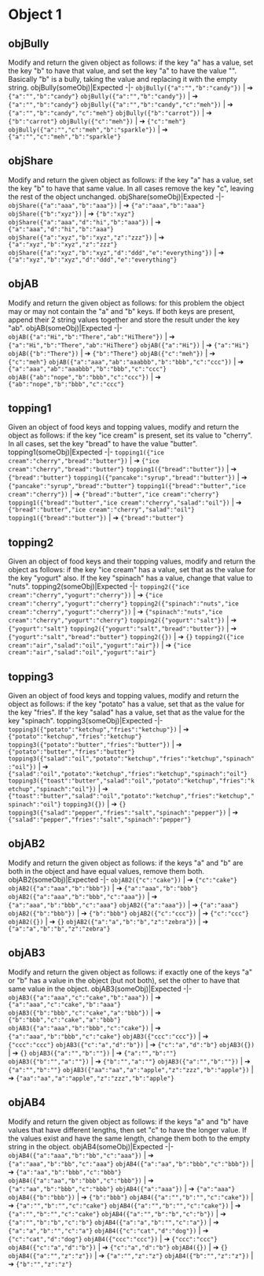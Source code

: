 # Object 1
## objBully
Modify and return the given object as follows: if the key "a" has a value, set the key "b" to have that value, and set the key "a" to have the value "". Basically "b" is a bully, taking the value and replacing it with the empty string.
objBully(someObj)|Expected
-|-
`objBully({"a":"","b":"candy"})` | &#10132; `{"a":"","b":"candy"}`
`objBully({"a":"","b":"candy"})` | &#10132; `{"a":"","b":"candy"}`
`objBully({"a":"","b":"candy","c":"meh"})` | &#10132; `{"a":"","b":"candy","c":"meh"}`
`objBully({"b":"carrot"})` | &#10132; `{"b":"carrot"}`
`objBully({"c":"meh"})` | &#10132; `{"c":"meh"}`
`objBully({"a":"","c":"meh","b":"sparkle"})` | &#10132; `{"a":"","c":"meh","b":"sparkle"}`
## objShare
Modify and return the given object as follows: if the key "a" has a value, set the key "b" to have that same value. In all cases remove the key "c", leaving the rest of the object unchanged.
objShare(someObj)|Expected
-|-
`objShare({"a":"aaa","b":"aaa"})` | &#10132; `{"a":"aaa","b":"aaa"}`
`objShare({"b":"xyz"})` | &#10132; `{"b":"xyz"}`
`objShare({"a":"aaa","d":"hi","b":"aaa"})` | &#10132; `{"a":"aaa","d":"hi","b":"aaa"}`
`objShare({"a":"xyz","b":"xyz","z":"zzz"})` | &#10132; `{"a":"xyz","b":"xyz","z":"zzz"}`
`objShare({"a":"xyz","b":"xyz","d":"ddd","e":"everything"})` | &#10132; `{"a":"xyz","b":"xyz","d":"ddd","e":"everything"}`
## objAB
Modify and return the given object as follows: for this problem the object may or may not contain the "a" and "b" keys. If both keys are present, append their 2 string values together and store the result under the key "ab".
objAB(someObj)|Expected
-|-
`objAB({"a":"Hi","b":"There","ab":"HiThere"})` | &#10132; `{"a":"Hi","b":"There","ab":"HiThere"}`
`objAB({"a":"Hi"})` | &#10132; `{"a":"Hi"}`
`objAB({"b":"There"})` | &#10132; `{"b":"There"}`
`objAB({"c":"meh"})` | &#10132; `{"c":"meh"}`
`objAB({"a":"aaa","ab":"aaabbb","b":"bbb","c":"ccc"})` | &#10132; `{"a":"aaa","ab":"aaabbb","b":"bbb","c":"ccc"}`
`objAB({"ab":"nope","b":"bbb","c":"ccc"})` | &#10132; `{"ab":"nope","b":"bbb","c":"ccc"}`
## topping1
Given an object of food keys and topping values, modify and return the object as follows: if the key "ice cream" is present, set its value to "cherry". In all cases, set the key "bread" to have the value "butter".
topping1(someObj)|Expected
-|-
`topping1({"ice cream":"cherry","bread":"butter"})` | &#10132; `{"ice cream":"cherry","bread":"butter"}`
`topping1({"bread":"butter"})` | &#10132; `{"bread":"butter"}`
`topping1({"pancake":"syrup","bread":"butter"})` | &#10132; `{"pancake":"syrup","bread":"butter"}`
`topping1({"bread":"butter","ice cream":"cherry"})` | &#10132; `{"bread":"butter","ice cream":"cherry"}`
`topping1({"bread":"butter","ice cream":"cherry","salad":"oil"})` | &#10132; `{"bread":"butter","ice cream":"cherry","salad":"oil"}`
`topping1({"bread":"butter"})` | &#10132; `{"bread":"butter"}`
## topping2
Given an object of food keys and their topping values, modify and return the object as follows: if the key "ice cream" has a value, set that as the value for the key "yogurt" also. If the key "spinach" has a value, change that value to "nuts".
topping2(someObj)|Expected
-|-
`topping2({"ice cream":"cherry","yogurt":"cherry"})` | &#10132; `{"ice cream":"cherry","yogurt":"cherry"}`
`topping2({"spinach":"nuts","ice cream":"cherry","yogurt":"cherry"})` | &#10132; `{"spinach":"nuts","ice cream":"cherry","yogurt":"cherry"}`
`topping2({"yogurt":"salt"})` | &#10132; `{"yogurt":"salt"}`
`topping2({"yogurt":"salt","bread":"butter"})` | &#10132; `{"yogurt":"salt","bread":"butter"}`
`topping2({})` | &#10132; `{}`
`topping2({"ice cream":"air","salad":"oil","yogurt":"air"})` | &#10132; `{"ice cream":"air","salad":"oil","yogurt":"air"}`
## topping3
Given an object of food keys and topping values, modify and return the object as follows: if the key "potato" has a value, set that as the value for the key "fries". If the key "salad" has a value, set that as the value for the key "spinach".
topping3(someObj)|Expected
-|-
`topping3({"potato":"ketchup","fries":"ketchup"})` | &#10132; `{"potato":"ketchup","fries":"ketchup"}`
`topping3({"potato":"butter","fries":"butter"})` | &#10132; `{"potato":"butter","fries":"butter"}`
`topping3({"salad":"oil","potato":"ketchup","fries":"ketchup","spinach":"oil"})` | &#10132; `{"salad":"oil","potato":"ketchup","fries":"ketchup","spinach":"oil"}`
`topping3({"toast":"butter","salad":"oil","potato":"ketchup","fries":"ketchup","spinach":"oil"})` | &#10132; `{"toast":"butter","salad":"oil","potato":"ketchup","fries":"ketchup","spinach":"oil"}`
`topping3({})` | &#10132; `{}`
`topping3({"salad":"pepper","fries":"salt","spinach":"pepper"})` | &#10132; `{"salad":"pepper","fries":"salt","spinach":"pepper"}`
## objAB2
Modify and return the given object as follows: if the keys "a" and "b" are both in the object and have equal values, remove them both.
objAB2(someObj)|Expected
-|-
`objAB2({"c":"cake"})` | &#10132; `{"c":"cake"}`
`objAB2({"a":"aaa","b":"bbb"})` | &#10132; `{"a":"aaa","b":"bbb"}`
`objAB2({"a":"aaa","b":"bbb","c":"aaa"})` | &#10132; `{"a":"aaa","b":"bbb","c":"aaa"}`
`objAB2({"a":"aaa"})` | &#10132; `{"a":"aaa"}`
`objAB2({"b":"bbb"})` | &#10132; `{"b":"bbb"}`
`objAB2({"c":"ccc"})` | &#10132; `{"c":"ccc"}`
`objAB2({})` | &#10132; `{}`
`objAB2({"a":"a","b":"b","z":"zebra"})` | &#10132; `{"a":"a","b":"b","z":"zebra"}`
## objAB3
Modify and return the given object as follows: if exactly one of the keys "a" or "b" has a value in the object (but not both), set the other to have that same value in the object.
objAB3(someObj)|Expected
-|-
`objAB3({"a":"aaa","c":"cake","b":"aaa"})` | &#10132; `{"a":"aaa","c":"cake","b":"aaa"}`
`objAB3({"b":"bbb","c":"cake","a":"bbb"})` | &#10132; `{"b":"bbb","c":"cake","a":"bbb"}`
`objAB3({"a":"aaa","b":"bbb","c":"cake"})` | &#10132; `{"a":"aaa","b":"bbb","c":"cake"}`
`objAB3({"ccc":"ccc"})` | &#10132; `{"ccc":"ccc"}`
`objAB3({"c":"a","d":"b"})` | &#10132; `{"c":"a","d":"b"}`
`objAB3({})` | &#10132; `{}`
`objAB3({"a":"","b":""})` | &#10132; `{"a":"","b":""}`
`objAB3({"b":"","a":""})` | &#10132; `{"b":"","a":""}`
`objAB3({"a":"","b":""})` | &#10132; `{"a":"","b":""}`
`objAB3({"aa":"aa","a":"apple","z":"zzz","b":"apple"})` | &#10132; `{"aa":"aa","a":"apple","z":"zzz","b":"apple"}`
## objAB4
Modify and return the given object as follows: if the keys "a" and "b" have values that have different lengths, then set "c" to have the longer value. If the values exist and have the same length, change them both to the empty string in the object.
objAB4(someObj)|Expected
-|-
`objAB4({"a":"aaa","b":"bb","c":"aaa"})` | &#10132; `{"a":"aaa","b":"bb","c":"aaa"}`
`objAB4({"a":"aa","b":"bbb","c":"bbb"})` | &#10132; `{"a":"aa","b":"bbb","c":"bbb"}`
`objAB4({"a":"aa","b":"bbb","c":"bbb"})` | &#10132; `{"a":"aa","b":"bbb","c":"bbb"}`
`objAB4({"a":"aaa"})` | &#10132; `{"a":"aaa"}`
`objAB4({"b":"bbb"})` | &#10132; `{"b":"bbb"}`
`objAB4({"a":"","b":"","c":"cake"})` | &#10132; `{"a":"","b":"","c":"cake"}`
`objAB4({"a":"","b":"","c":"cake"})` | &#10132; `{"a":"","b":"","c":"cake"}`
`objAB4({"a":"","b":"b","c":"b"})` | &#10132; `{"a":"","b":"b","c":"b"}`
`objAB4({"a":"a","b":"","c":"a"})` | &#10132; `{"a":"a","b":"","c":"a"}`
`objAB4({"c":"cat","d":"dog"})` | &#10132; `{"c":"cat","d":"dog"}`
`objAB4({"ccc":"ccc"})` | &#10132; `{"ccc":"ccc"}`
`objAB4({"c":"a","d":"b"})` | &#10132; `{"c":"a","d":"b"}`
`objAB4({})` | &#10132; `{}`
`objAB4({"a":"","z":"z"})` | &#10132; `{"a":"","z":"z"}`
`objAB4({"b":"","z":"z"})` | &#10132; `{"b":"","z":"z"}`
